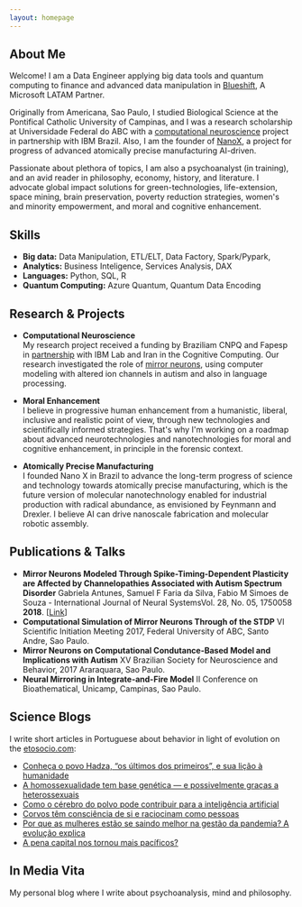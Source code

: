 ```yaml
---
layout: homepage
---
```


## About Me

Welcome! I am a Data Engineer applying big data tools and quantum computing to finance and advanced data manipulation in [Blueshift](https://blueshift.com.br/), A Microsoft LATAM Partner. 

Originally from Americana, Sao Paulo, I studied Biological Science at the Pontifical Catholic University of Campinas, and I was a research scholarship at Universidade Federal do ABC with a [computational neuroscience](https://bv.fapesp.br/pt/auxilios/96019/computando-linguagem-com-neuronios-espelho/) project in partnership with IBM Brazil. Also, I am the founder of [NanoX](https://www.linkedin.com/company/nanoxai2030/), a project for progress of advanced atomically precise manufacturing AI-driven.

Passionate about plethora of topics, I am also a psychoanalyst (in training), and an avid reader in philosophy, economy, history, and literature. I advocate global impact solutions for green-technologies, life-extension, space mining, brain preservation, poverty reduction strategies, women's and minority empowerment, and moral and cognitive enhancement.

## Skills

- **Big data:** Data Manipulation, ETL/ELT, Data Factory, Spark/Pypark, 
- **Analytics:** Business Inteligence, Services Analysis, DAX
- **Languages:** Python, SQL, R
- **Quantum Computing:** Azure Quantum, Quantum Data Encoding 

## Research & Projects

- **Computational Neuroscience** <br>
My research project received a funding by Braziliam CNPQ and Fapesp in [partnership](https://bv.fapesp.br/pt/4/pesquisa-em-parceria-para-inovacao-tecnologica-pite/) with IBM Lab and Iran in the Cognitive Computing. 
Our research investigated the role of [mirror neurons](https://bv.fapesp.br/pt/auxilios/96019/computando-linguagem-com-neuronios-espelho/), using computer modeling with altered ion channels in autism and also in language processing.

- **Moral Enhancement** <br>
I believe in progressive human enhancement from a humanistic, liberal, inclusive and realistic point of view, through new technologies and scientifically informed strategies. That's why I'm working on a roadmap about advanced neurotechnologies and nanotechnologies for moral and cognitive enhancement, in principle in the forensic context.

- **Atomically Precise Manufacturing** <br>
I founded Nano X in Brazil to advance the long-term progress of science and technology towards atomically precise manufacturing, which is the future version of molecular nanotechnology enabled for industrial production with radical abundance, as envisioned by Feynmann and Drexler. I believe AI can drive nanoscale fabrication and molecular robotic assembly.

## Publications & Talks

- **Mirror Neurons Modeled Through Spike-Timing-Dependent Plasticity are Affected by Channelopathies Associated with Autism Spectrum Disorder**
  Gabriela Antunes, Samuel F Faria da Silva, Fabio M Simoes de Souza -
  International Journal of Neural SystemsVol. 28, No. 05, 1750058 **2018**. [[Link](https://pubmed.ncbi.nlm.nih.gov/29297264/)]
- **Computational Simulation of Mirror Neurons Through of the STDP** VI Scientific Initiation Meeting 2017, Federal University of ABC, Santo Andre, Sao Paulo.
- **Mirror Neurons on Computational Condutance-Based Model and Implications with Autism** XV Brazilian Society for Neuroscience and Behavior, 2017 Araraquara, Sao Paulo.
- **Neural Mirroring in Integrate-and-Fire Model** II Conference on Bioathematical, Unicamp, Campinas, Sao Paulo.

## Science Blogs

I write short articles in Portuguese about behavior in light of evolution on the [etosocio.com](https://etosocio.com/):

- [Conheça o povo Hadza, “os últimos dos primeiros”, e sua lição à humanidade](https://etosocio.com/comportamento-humano/hadza/)
- [A homossexualidade tem base genética — e possivelmente graças a heterossexuais](https://etosocio.com/comportamento-humano/homossexualidade/)
- [Como o cérebro do polvo pode contribuir para a inteligência artificial](https://etosocio.com/comportamento-animal/polvo/)
- [Corvos têm consciência de si e raciocinam como pessoas](https://etosocio.com/comportamento-animal/corvos/)
- [Por que as mulheres estão se saindo melhor na gestão da pandemia? A evolução explica](https://etosocio.com/comportamento-humano/lideranca/)
- [A pena capital nos tornou mais pacíficos?](https://etosocio.com/comportamento-humano/pena-de-morte/)

## In Media Vita

My personal blog where I write about psychoanalysis, mind and philosophy.






